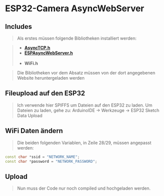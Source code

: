 # ESP32-Camera AsyncWebServer

## Includes

> Als erstes müssen folgende Bibliotheken installiert werden:

> - **[AsyncTCP.h](https://github.com/me-no-dev/AsyncTCP)**
> - **[ESPAsyncWebServer.h](https://github.com/me-no-dev/ESPAsyncWebServer)**<br><br>
> - **WiFi.h**

> Die Bibliotheken vor dem Absatz müssen von der dort angegebenen Website heruntergeladen werden

## Fileupload auf den ESP32

> Ich verwende hier SPIFFS um Dateien auf den ESP32 zu laden.
> Um Dateien zu laden, gehe zu:
> ArduinoIDE &rarr; Werkzeuge &rarr; ESP32 Sketch Data Upload

## WiFi Daten ändern

> Die beiden folgenden Variablen, in Zeile 28/29, müssen angepasst werden:

```c++
const char *ssid = "NETWORK_NAME";
const char *password = "NETWORK_PASSWORD";
```

## Upload

> Nun muss der Code nur noch compiled und hochgeladen werden.
